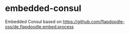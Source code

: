 # embedded-consul
Embedded Consul based on https://github.com/flapdoodle-oss/de.flapdoodle.embed.process

